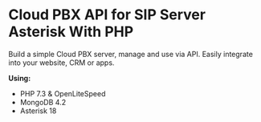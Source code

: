 <h1>Cloud PBX API for SIP Server Asterisk With PHP</h1>
Build a simple Cloud PBX server, manage and use via API. Easily integrate into your website, CRM or apps.

**Using:**
  - PHP 7.3 & OpenLiteSpeed
  - MongoDB 4.2
  - Asterisk 18

